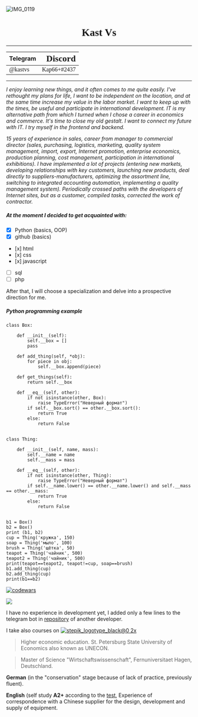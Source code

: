 ![IMG_0119](https://user-images.githubusercontent.com/102456666/189544383-2a4380f2-2e90-4562-8277-04b3e1351a7d.JPG)

<h1 align="center" > <FONT FACE="HELTERSKELTER"> Kast Vs </FONT> </h1>


---

|Telegram| <FONT FACE ="HERMAN"> <font size = "5">Discord|
|:-|-:|
|<FONT FACE ="arial black"> @kastvs|<FONT FACE ="arial black">Kap66+#2437|
___

_I enjoy learning new things, and it often comes to me quite easily. I've rethought my plans for life, I want to be independent on the location, and at the same time increase my value in the labor market. I want to keep up with the times, be useful and participate in international development. IT is my alternative path from which I turned when I chose a career in economics and commerce. It's time to close my old gestalt. I want to connect my future with IT. I try myself in the frontend and backend._ 

_15 years of experience in sales, career from manager to commercial director (sales, purchasing, logistics, marketing, quality system management, import, export, Internet promotion, enterprise economics, production planning, cost management, participation in international exhibitions). I have implemented a lot of projects (entering new markets, developing relationships with key customers, launching new products, deal directly to suppliers-manufacturers, optimizing the assortment line, switching to integrated accounting automation, implementing a quality management system). Periodically crossed paths with the developers of Internet sites, but as a customer, compiled tasks, corrected the work of contractor._

##### At the moment I decided to get acquainted with:
- [x] Python (basics, OOP) 
- [x] github (basics)
- [х] html
- [х] css
- [х] javascript
- [ ] sql
- [ ] php

After that, I will choose a specialization and delve into a prospective direction for me.

##### Python programming example 
```Py
class Box:

    def __init__(self):
        self.__box = []
        pass

    def add_thing(self, *obj):
        for piece in obj:
            self.__box.append(piece)

    def get_things(self):
        return self.__box

    def __eq__(self, other):
        if not isinstance(other, Box):
            raise TypeError("Неверный формат")
        if self.__box.sort() == other.__box.sort():
            return True
        else:
            return False


class Thing:

    def __init__(self, name, mass):
        self.__name = name
        self.__mass = mass

    def __eq__(self, other):
        if not isinstance(other, Thing):
            raise TypeError("Неверный формат")
        if self.__name.lower() == other.__name.lower() and self.__mass == other.__mass:
            return True
        else:
            return False


b1 = Box()
b2 = Box()
print (b1, b2)
cup = Thing('кружка', 150)
soap = Thing('мыло', 100)
brush = Thing('щётка', 50)
teapot = Thing('чайник', 500)
teapot2 = Thing('чайник', 500)
print(teapot==teapot2, teapot!=cup, soap==brush)
b1.add_thing(cup)
b2.add_thing(cup)
print(b1==b2)
```
[![codewars](https://www.codewars.com/users/Error404-2/badges/large)](https://www.codewars.com/users/Error404-2/completed_solutions)
    
![](https://github-profile-summary-cards.vercel.app/api/cards/stats?username=Error404-2)

I have no experience in development yet, I added only a few lines to the telegram bot in [repository](https://github.com/OldCodersClub/LariskaBot/commits/master)  of another developer.

I take also courses on [![stepik_logotype_black@0 2x](https://user-images.githubusercontent.com/102456666/189974932-46abdbde-cee2-463a-906d-44dd2ab9f83c.jpg)
](https://stepik.org/users/490145214)

> Higher economic education. St. Petersburg State University of Economics also known as UNECON. 

>Master of Science "Wirtschaftswissenschaft", Fernuniversitaet Hagen, Deutschland.

**German** (in the "conservation" stage because of lack of practice, previously fluent).

**English** (self study **A2+** according to the [test](https://test.str.by),  Experience of correspondence with a Chinese supplier for the design, development and supply of equipment.

